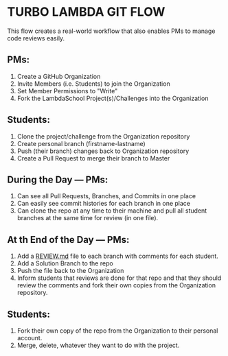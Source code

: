 # TURBO LAMBDA GIT FLOW

This flow creates a real-world workflow that also enables PMs to manage code reviews easily.

## PMs:

1. Create a GitHub Organization
2. Invite Members (i.e. Students) to join the Organization
3. Set Member Permissions to "Write"
4. Fork the LambdaSchool Project(s)/Challenges into the Organization

## Students:

1. Clone the project/challenge from the Organization repository
2. Create personal branch (firstname-lastname)
3. Push (their branch) changes back to Organization repository
4. Create a Pull Request to merge their branch to Master

## During the Day — PMs:

1. Can see all Pull Requests, Branches, and Commits in one place
2. Can easily see commit histories for each branch in one place
3. Can clone the repo at any time to their machine and pull all student branches at the same time for review (in one file).

## At th End of the Day — PMs:

1. Add a [REVIEW.md](http://review.md) file to each branch with comments for each student.
2. Add a Solution Branch to the repo
3. Push the file back to the Organization
4. Inform students that reviews are done for that repo and that they should review the comments and fork their own copies from the Organization repository.

## Students:

1. Fork their own copy of the repo from the Organization to their personal account.
2. Merge, delete, whatever they want to do with the project.

